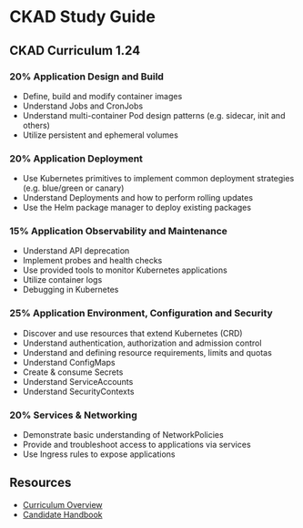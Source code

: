 # CKAD Study Guide

## CKAD Curriculum 1.24

### 20% Application Design and Build

- Define, build and modify container images
- Understand Jobs and CronJobs
- Understand multi-container Pod design patterns (e.g. sidecar, init and others)
- Utilize persistent and ephemeral volumes

### 20% Application Deployment

- Use Kubernetes primitives to implement common deployment strategies (e.g. blue/green or canary)
- Understand Deployments and how to perform rolling updates
- Use the Helm package manager to deploy existing packages

### 15% Application Observability and Maintenance

- Understand API deprecation
- Implement probes and health checks
- Use provided tools to monitor Kubernetes applications
- Utilize container logs
- Debugging in Kubernetes

### 25% Application Environment, Configuration and Security

- Discover and use resources that extend Kubernetes (CRD)
- Understand authentication, authorization and admission control
- Understand and defining resource requirements, limits and quotas
- Understand ConfigMaps
- Create & consume Secrets
- Understand ServiceAccounts
- Understand SecurityContexts

### 20% Services & Networking

- Demonstrate basic understanding of NetworkPolicies
- Provide and troubleshoot access to applications via services
- Use Ingress rules to expose applications

## Resources

- [Curriculum Overview](https://github.com/cncf/curriculum)
- [Candidate Handbook](https://docs.linuxfoundation.org/tc-docs/certification/lf-handbook2)
